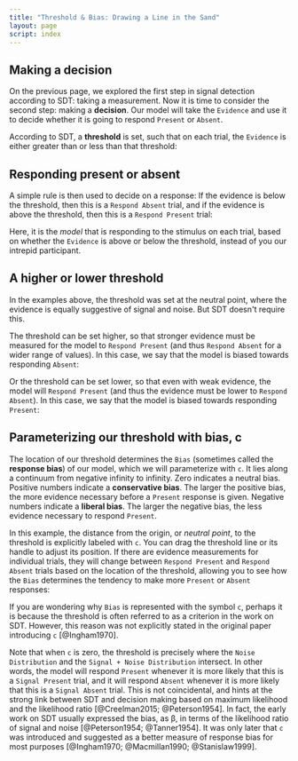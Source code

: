 ```yaml
---
title: "Threshold & Bias: Drawing a Line in the Sand"
layout: page
script: index
---
```


## Making a decision

On the previous page, we explored the first step in signal detection according to SDT: taking a
measurement. Now it is time to consider the second step: making a **decision**. Our model will take
the `Evidence` and use it to decide whether it is going to respond `Present`
or `Absent`.

According to SDT, a **threshold** is set, such that on each trial, the `Evidence` is either greater
than or less than that threshold:

<sdt-example-model>
  <sdt-control run pause reset trials="10" duration="500"></sdt-control>
  <rdk-task count="100" coherence=".5" trials="10" duration="500" wait="500" iti="500"></rdk-task>
  <sdt-model histogram threshold color="none" d="2.5" c="0"></sdt-model>
</sdt-example-model>

## Responding present or absent

A simple rule is then used to decide on a response: If the evidence is below the threshold, then
this is a `Respond Absent` trial, and if the evidence is above the threshold, then this is a
`Respond Present` trial:

<sdt-example-model>
  <sdt-control run pause reset trials="10" duration="500"></sdt-control>
  <rdk-task count="100" coherence=".5" trials="10" duration="500" wait="500" iti="500"></rdk-task>
  <sdt-model histogram threshold color="response" d="2.5" c="0"></sdt-model>
  <sdt-response feedback="none"></sdt-response>
</sdt-example-model>

Here, it is the *model* that is responding to the stimulus on each trial, based on whether the
`Evidence` is above or below the threshold, instead of you our intrepid participant.

## A higher or lower threshold

In the examples above, the threshold was set at the neutral point, where the evidence is equally
suggestive of signal and noise. But SDT doesn't require this.

The threshold can be set higher, so that stronger evidence must be measured for the model to
`Respond Present` (and thus `Respond Absent` for a wider range of values). In this case, we say that
the model is biased towards responding `Absent`:

<sdt-example-model>
  <sdt-control run pause reset trials="10" duration="500"></sdt-control>
  <rdk-task count="100" coherence=".5" trials="10" duration="500" wait="500" iti="500"></rdk-task>
  <sdt-model histogram threshold color="response" d="2.5" c="2"></sdt-model>
  <sdt-response feedback="none"></sdt-response>
</sdt-example-model>

Or the threshold can be set lower, so that even with weak evidence, the model will `Respond Present`
(and thus the evidence must be lower to `Respond Absent`). In this case, we say that the model is
biased towards responding `Present`:

<sdt-example-model>
  <sdt-control run pause reset trials="10" duration="500"></sdt-control>
  <rdk-task count="100" coherence=".5" trials="10" duration="500" wait="500" iti="500"></rdk-task>
  <sdt-model histogram threshold color="response" d="2.5" c="-2"></sdt-model>
  <sdt-response feedback="none"></sdt-response>
</sdt-example-model>

## Parameterizing our threshold with bias, <span class="math-var">c</span>

The location of our threshold determines the `Bias` (sometimes called the **response bias**) of our
model, which we will parameterize with `c`. It lies along a continuum from negative infinity to
infinity. Zero indicates a neutral bias. Positive numbers indicate a **conservative bias**. The
larger the positive bias, the more evidence necessary before a `Present` response is given. Negative
numbers indicate a **liberal bias**. The larger the negative bias, the less evidence necessary to
respond `Present`.

In this example, the distance from the origin, or *neutral point*, to the threshold is explicitly
labeled with `c`. You can drag the threshold line or its handle to adjust its position. If there are
evidence measurements for individual trials, they will change between `Respond Present` and
`Respond Absent` trials based on the location of the threshold, allowing you to see how the `Bias`
determines the tendency to make more `Present` or `Absent` responses:

<sdt-example-model>
  <sdt-control run pause reset trials="10" duration="500"></sdt-control>
  <rdk-task count="100" coherence=".5" trials="10" duration="500" wait="500" iti="500"></rdk-task>
  <sdt-model interactive threshold bias histogram color="response" d="2.5" c="1"></sdt-model>
  <sdt-response feedback="none"></sdt-response>
</sdt-example-model>

If you are wondering why `Bias` is represented with the symbol `c`, perhaps it is because the
threshold is often referred to as a <span class="math-var">c</span>riterion in the work on SDT.
However, this reason was not explicitly stated in the original paper introducing `c` [@Ingham1970].

Note that when `c` is zero, the threshold is precisely where the `Noise Distribution` and the
`Signal + Noise Distribution` intersect. In other words, the model will respond `Present` whenever
it is more likely that this is a `Signal Present` trial, and it will respond `Absent` whenever it is
more likely that this is a `Signal Absent` trial. This is not coincidental, and hints at the strong
link between SDT and decision making based on maximum likelihood and the likelihood ratio
[@Creelman2015; @Peterson1954]. In fact, the early work on SDT usually expressed the bias, as <span
class="math-var">β</span>, in terms of the likelihood ratio of signal and noise [@Peterson1954;
@Tanner1954]. It was only later that `c` was introduced and suggested as a better measure of
response bias for most purposes [@Ingham1970; @Macmillan1990; @Stanislaw1999].

<!--

## Perspectives on the relationship between model and performance

<sdt-example-interactive>
  <sdt-control color="outcome"></sdt-control>
  <sdt-table numeric interactive summary="stimulusRates responseRates accuracy"
    hits="80" misses="20" false-alarms="10" correct-rejections="90"></sdt-table>
  <sdt-model interactive threshold bias distributions sensitivity color="outcome"></sdt-model>
</sdt-example-interactive>

## New syntax for bracketed spans and fenced divs

:::{.outer}
This is a [test]{}.
This is a [real test]{.test}!

  :::{.inner2}
  This is a [bad test] {you know?}

  Let's get [real]{b .potato .banana #ice-cream stuff=good llama=moo}.
  :::

:::

-->
